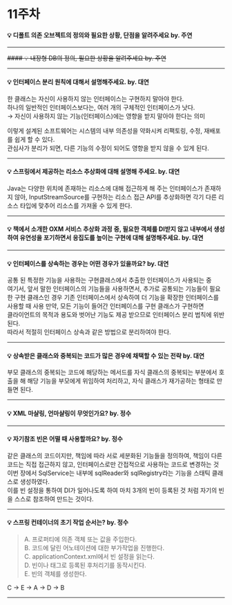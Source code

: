 # 11주차  

#### :bulb: 디폴트 의존 오브젝트의 정의와 필요한 상황, 단점을 알려주세요 by. 주연

--------

~~#### :bulb: 내장형 DB의 정의, 필요한 상황을 알려주세요 by. 주연~~

--------

#### :bulb: 인터페이스 분리 원칙에 대해서 설명해주세요. by. 대연

한 클래스는 자신이 사용하지 않는 인터페이스는 구현하지 말아야 한다.  
하나의 일반적인 인터페이스보다는, 여러 개의 구체적인 인터페이스가 낫다.  
→ 자신이 사용하지 않는 기능(인터페이스)에는 영향을 받지 말아야 한다는 의미  
    
이렇게 설계된 소프트웨어는 시스템의 내부 의존성을 약화시켜 리팩토링, 수정, 재배포를 쉽게 할 수 있다.  
관심사가 분리가 되면, 다른 기능의 수정이 되어도 영향을 받지 않을 수 있게 된다.  


--------

#### :bulb: 스프링에서 제공하는 리소스 추상화에 대해 설명해 주세요. by. 대연

Java는 다양한 위치에 존재하는 리소스에 대해 접근하게 해 주는 인터페이스가 존재하지 않아, InputStreamSource를 구현하는 리소스 접근 API를 추상화하면 각기 다른 리소스 타입에 맞추어 리소스를 가져올 수 있게 한다.

--------

#### :bulb: 책에서 소개한 OXM 서비스 추상화 과정 중, 필요한 객체를 DI받지 않고 내부에서 생성하여 유연성을 포기하면서 응집도를 높이는 구현에 대해 설명해주세요. by. 대연

--------

#### :bulb: 인터페이스를 상속하는 경우는 어떤 경우가 있을까요? by. 대연

공통 된 특정한 기능을 사용하는 구현클래스에서 추출한 인터페이스가 사용되는 중  
여기서, 앞서 말한 인터페이스의 기능들을 사용하면서, 추가로 공통되는 기능들이 필요한 구현 클래스인 경우 기존 인터페이스에서 상속하여 더 기능을 확장한 인터페이스를 사용할 때 사용
만약, 모든 기능이 들어간 인터페이스를 구현 클래스가 구현하면   
클라이언트의 목적과 용도와 벗어난 기능도 제공 받으므로 인터페이스 분리 법칙에 위반된다.  
따라서 적절히 인터페이스 상속과 같은 방법으로 분리하여야 한다.  
  

--------

#### :bulb: 상속받은 클래스와 중복되는 코드가 많은 경우에 채택할 수 있는 전략 by. 대연  

부모 클래스의 중복되는 코드에 해당하는 메서드를 자식 클래스의 중복되는 부분에서 호출을 해 해당 기능을 부모에게 위임하여 처리하고, 자식 클래스가 재가공하는 형태로 만들면 된다.

--------

#### :bulb: XML 마샬링, 언마샬링이 무엇인가요? by. 정수

---------

#### :bulb: 자기참조 빈은 어떨 때 사용할까요? by. 정수

같은 클래스의 코드이지만, 책임에 따라 서로 세분화된 기능들을 정의하여, 책임이 다른 코드는 직접 접근하지 않고, 인터페이스로만 간접적으로 사용하는 코드로 변경하는 것  
이번 장에서 SqlService는 내부에 sqlReader와 sqlRegistry라는 기능을 스태틱 클래스로 생성하였다.   
이를 빈 설정을 통하여 DI가 일어나도록 하여 마치 3개의 빈이 등록된 것 처럼 자기의 빈을 스스로 참조하여 만드는 것이다.  

---------

#### :bulb: 스프링 컨테이너의 초기 작업 순서는? by. 정수

> A. 프로퍼티에 의존 객체 또는 값을 주입한다.  
> B. 코드에 달린 어노테이션에 대한 부가작업을 진행한다.  
> C. applicationContext.xml에서 빈 설정을 읽는다.  
> D. 빈이나 태그로 등록된 후처리기를 동작시킨다.  
> E. 빈의 객체를 생성한다.  

C -> E -> A -> D -> B


--------
